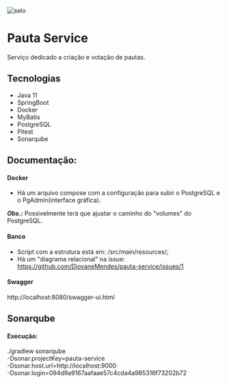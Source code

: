 ![selo](https://github.com/DiovaneMendes/pauta-service/blob/master/.github/workflows/gradle.yml/badge.svg)

# Pauta Service
Serviço dedicado a criação e votação de pautas.

## Tecnologias
- Java 11
- SpringBoot
- Docker
- MyBatis
- PostgreSQL
- Pitest
- Sonarqube

## Documentação: 
#### Docker
- Há um arquivo compose com a configuração para subir o PostgreSQL e o PgAdmin(interface gráfica).

***Obs.:*** Possivelmente terá que ajustar o caminho do "volumes" do PostgreSQL.

#### Banco
- Script com a estrutura está em: /src/main/resources/;
- Há um "diagrama relacional" na issue: https://github.com/DiovaneMendes/pauta-service/issues/1

#### Swagger
http://localhost:8080/swagger-ui.html

## Sonarqube
#### Execução:
./gradlew sonarqube \
  -Dsonar.projectKey=pauta-service \
  -Dsonar.host.url=http://localhost:9000 \
  -Dsonar.login=094d9a9167aafaae57c4cda4a985316f73202b72

